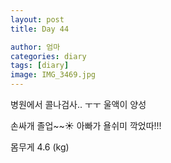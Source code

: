 ```yaml
---
layout: post
title: Day 44

author: 엄마
categories: diary
tags: [diary]
image: IMG_3469.jpg
---
```


병원에서 콜나검사.. ㅜㅜ 울액이 양성

손싸개 졸업~~☀️ 아빠가 욜쉬미 깍었따!!!

몸무게 4.6 (kg)